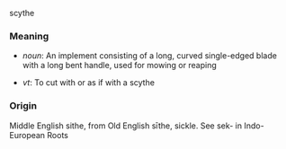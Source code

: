 scythe
### Meaning
+ _noun_: An implement consisting of a long, curved single-edged blade with a long bent handle, used for mowing or reaping

+ _vt_: To cut with or as if with a scythe

### Origin

Middle English sithe, from Old English sīthe, sickle. See sek- in Indo-European Roots
